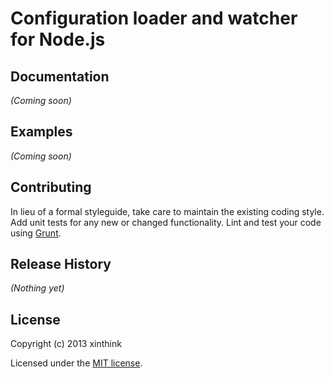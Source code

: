 # Configuration loader and watcher for Node.js

## Documentation
_(Coming soon)_

## Examples
_(Coming soon)_

## Contributing
In lieu of a formal styleguide, take care to maintain the existing coding style. Add unit tests for any new or changed functionality. Lint and test your code using [Grunt](http://gruntjs.com/).

## Release History
_(Nothing yet)_

## License
Copyright (c) 2013 xinthink

Licensed under the [MIT license](https://github.com/xinthink/node-conf-loader/master/LICENSE-MIT).
